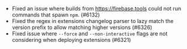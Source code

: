 - Fixed an issue where builds from https://firebase.tools could not run commands that spawn `npm`. (#6132)
- Fixed the regex in extensions changelog parser to lazy match the version prefix to allow matching higher versions (#6326)
- Fixed issue where `--force` and `--non-interactive` flags are not considering when deploying extensions (#6321)
